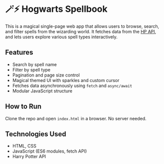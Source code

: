 # 🪄⚡ Hogwarts Spellbook

This is a magical single-page web app that allows users to browse, search, and filter spells from the wizarding world. It fetches data from the [HP API](https://hp-api.onrender.com), and lets users explore various spell types interactively.

## Features
- Search by spell name
- Filter by spell type
- Pagination and page size control
- Magical themed UI with sparkles and custom cursor
- Fetches data asynchronously using `fetch` and `async/await`
- Modular JavaScript structure

## How to Run
Clone the repo and open `index.html` in a browser. No server needed.

## Technologies Used
- HTML, CSS
- JavaScript (ES6 modules, fetch API)
- Harry Potter API
